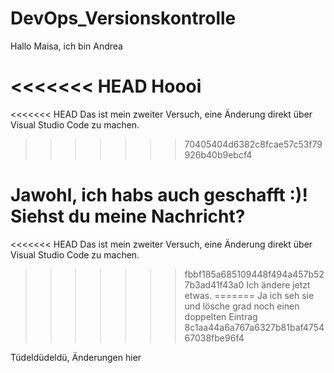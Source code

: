 # DevOps_Versionskontrolle

Hallo Maisa, ich bin Andrea

<<<<<<< HEAD
Hoooi
=======
<<<<<<< HEAD
Das ist mein zweiter Versuch, eine Änderung direkt über Visual Studio Code zu machen.
>>>>>>> 70405404d6382c8fcae57c53f79926b40b9ebcf4


Jawohl, ich habs auch geschafft :)!
Siehst du meine Nachricht? 
=======
<<<<<<< HEAD
Das ist mein zweiter Versuch, eine Änderung direkt über Visual Studio Code zu machen.
>>>>>>> fbbf185a685109448f494a457b527b3ad41f43a0
Ich ändere jetzt etwas.
=======
Ja ich seh sie und lösche grad noch einen doppelten Eintrag
>>>>>>> 8c1aa44a6a767a6327b81baf475467038fbe96f4

Tüdeldüdeldü, Änderungen hier